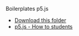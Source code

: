 Boilerplates p5.js

- [Download this folder](https://downgit.github.io/#/home?url=https://github.com/ecal-mid/guides/tree/master/boilerplates/p5)
- [p5.js - How to students](https://dust-sumac-1f9.notion.site/ECALMID-Mise-Niveau-HTML-CSS-JS-b5dbf563e8ba44469a5d7c94aaa31613#a7448181030a41d5b51efdc9c3574331)